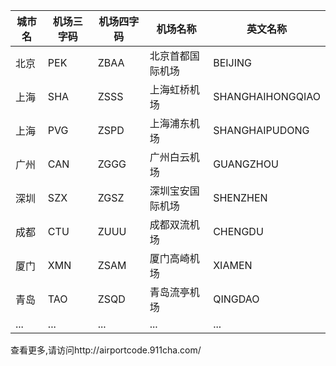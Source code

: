 城市名	| 机场三字码 | 机场四字码 | 机场名称 | 英文名称
----|------|----|-----|-----
北京 | PEK | ZBAA | 北京首都国际机场 | BEIJING
上海 | SHA | ZSSS | 上海虹桥机场 | SHANGHAIHONGQIAO
上海 | PVG | ZSPD | 上海浦东机场 | SHANGHAIPUDONG
广州 | CAN | ZGGG | 广州白云机场 | GUANGZHOU
深圳 | SZX | ZGSZ | 深圳宝安国际机场 | SHENZHEN
成都 | CTU | ZUUU | 成都双流机场 | CHENGDU
厦门 | 	XMN | ZSAM | 厦门高崎机场 | XIAMEN
青岛 | TAO | ZSQD | 青岛流亭机场 | QINGDAO
... | ... | ... | ... | ...
查看更多,请访问http://airportcode.911cha.com/
